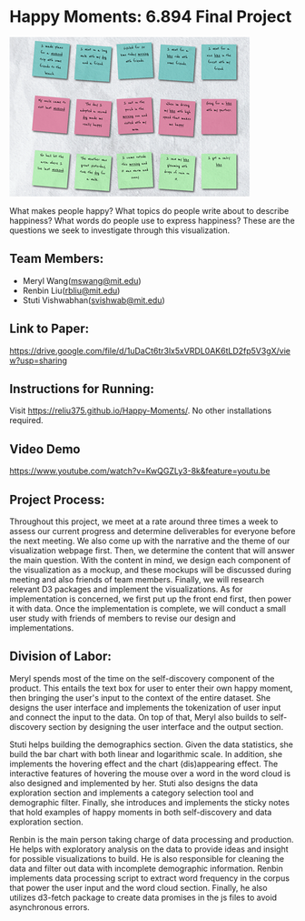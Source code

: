 # Happy Moments: 6.894 Final Project

![Summary image](css/images/repo.png)

What makes people happy? What topics do people write about to describe happiness? What words do people use to express happiness? These are the questions we seek to investigate through this visualization.

## Team Members:
- Meryl Wang(mswang@mit.edu)
- Renbin Liu(rbliu@mit.edu)
- Stuti Vishwabhan(svishwab@mit.edu)

## Link to Paper:
https://drive.google.com/file/d/1uDaCt6tr3lx5xVRDL0AK6tLD2fp5V3gX/view?usp=sharing

## Instructions for Running:
Visit https://reliu375.github.io/Happy-Moments/. No other installations required.

## Video Demo
https://www.youtube.com/watch?v=KwQGZLy3-8k&feature=youtu.be

## Project Process:

Throughout this project, we meet at a rate around three times a week to assess our current progress and determine deliverables for everyone before the next meeting. We also come up with the narrative and the theme of our visualization webpage first. Then, we determine the content that will answer the main question. With the content in mind, we design each component of the visualization as a mockup, and these mockups will be discussed during meeting and also friends of team members. Finally, we will research relevant D3 packages and implement the visualizations. As for implementation is concerned, we first put up the front end first, then power it with data. Once the implementation is complete, we will conduct a small user study with friends of members to revise our design and implementations.

## Division of Labor:

Meryl spends most of the time on the self-discovery component of the product. This entails the text box for user to enter their own happy moment, then bringing the user's input to the context of the entire dataset. She designs the user interface and implements the tokenization of user input and connect the input to the data. On top of that, Meryl also builds to self-discovery section by designing the user interface and the output section.

Stuti helps building the demographics section. Given the data statistics, she build the bar chart with both linear and logarithmic scale. In addition, she implements the hovering effect and the chart (dis)appearing effect. The interactive features of hovering the mouse over a word in the word cloud is also designed and implemented by her. Stuti also designs the data exploration section and implements a category selection tool and demographic filter. Finally, she introduces and implements the sticky notes that hold examples of happy moments in both self-discovery and data exploration section.

Renbin is the main person taking charge of data processing and production. He helps with exploratory analysis on the data to provide ideas and insight for possible visualizations to build. He is also responsible for cleaning the data and filter out data with incomplete demographic information. Renbin implements data processing script to extract word frequency in the corpus that power the user input and the word cloud section. Finally, he also utilizes d3-fetch package to create data promises in the js files to avoid asynchronous errors.
